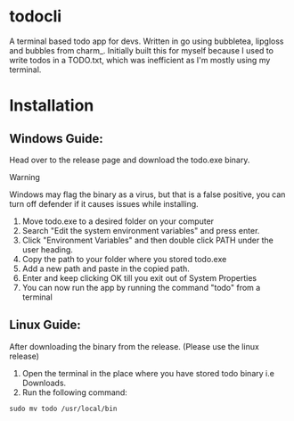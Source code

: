 # todocli

A terminal based todo app for devs. Written in go using bubbletea, lipgloss and bubbles from charm\_.
Initially built this for myself because I used to write todos in a TODO.txt, which was inefficient as I'm mostly using my terminal.

# Installation

## Windows Guide:

Head over to the release page and download the todo.exe binary.

> [!WARNING]
> Windows may flag the binary as a virus, but that is a false positive, you can turn off defender if it causes issues while installing.

1. Move todo.exe to a desired folder on your computer
2. Search "Edit the system environment variables" and press enter.
3. Click "Environment Variables" and then double click PATH under the user heading.
4. Copy the path to your folder where you stored todo.exe
5. Add a new path and paste in the copied path.
6. Enter and keep clicking OK till you exit out of System Properties
7. You can now run the app by running the command "todo" from a terminal

## Linux Guide:

After downloading the binary from the release. (Please use the linux release)

1. Open the terminal in the place where you have stored todo binary i.e Downloads.
2. Run the following command:

```
sudo mv todo /usr/local/bin
```
